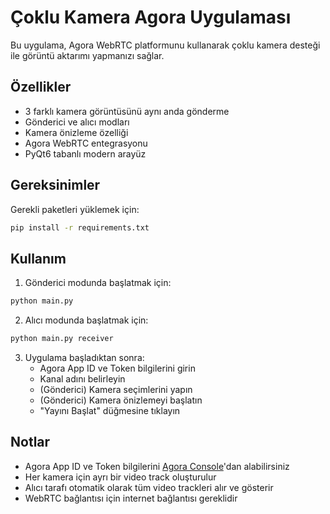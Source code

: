 # Çoklu Kamera Agora Uygulaması

Bu uygulama, Agora WebRTC platformunu kullanarak çoklu kamera desteği ile görüntü aktarımı yapmanızı sağlar.

## Özellikler

- 3 farklı kamera görüntüsünü aynı anda gönderme
- Gönderici ve alıcı modları
- Kamera önizleme özelliği
- Agora WebRTC entegrasyonu
- PyQt6 tabanlı modern arayüz

## Gereksinimler

Gerekli paketleri yüklemek için:

```bash
pip install -r requirements.txt
```

## Kullanım

1. Gönderici modunda başlatmak için:
```bash
python main.py
```

2. Alıcı modunda başlatmak için:
```bash
python main.py receiver
```

3. Uygulama başladıktan sonra:
   - Agora App ID ve Token bilgilerini girin
   - Kanal adını belirleyin
   - (Gönderici) Kamera seçimlerini yapın
   - (Gönderici) Kamera önizlemeyi başlatın
   - "Yayını Başlat" düğmesine tıklayın

## Notlar

- Agora App ID ve Token bilgilerini [Agora Console](https://console.agora.io/)'dan alabilirsiniz
- Her kamera için ayrı bir video track oluşturulur
- Alıcı tarafı otomatik olarak tüm video trackleri alır ve gösterir
- WebRTC bağlantısı için internet bağlantısı gereklidir
